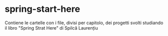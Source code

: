 # spring-start-here

Contiene le cartelle con i file, divisi per capitolo, dei progetti svolti studiando il libro "Spring Strat Here" di Spilcă Laurențiu  
